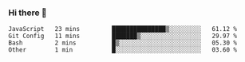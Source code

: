 ### Hi there 👋

<!--START_SECTION:waka-->
```text
JavaScript   23 mins         ███████████████▒░░░░░░░░░   61.12 % 
Git Config   11 mins         ███████▒░░░░░░░░░░░░░░░░░   29.97 % 
Bash         2 mins          █▒░░░░░░░░░░░░░░░░░░░░░░░   05.30 % 
Other        1 min           █░░░░░░░░░░░░░░░░░░░░░░░░   03.60 % 
```
<!--END_SECTION:waka-->

<!--
**arlenxuzj/arlenxuzj** is a ✨ _special_ ✨ repository because its `README.md` (this file) appears on your GitHub profile.

Here are some ideas to get you started:

- 🔭 I’m currently working on ...
- 🌱 I’m currently learning ...
- 👯 I’m looking to collaborate on ...
- 🤔 I’m looking for help with ...
- 💬 Ask me about ...
- 📫 How to reach me: ...
- 😄 Pronouns: ...
- ⚡ Fun fact: ...
-->
